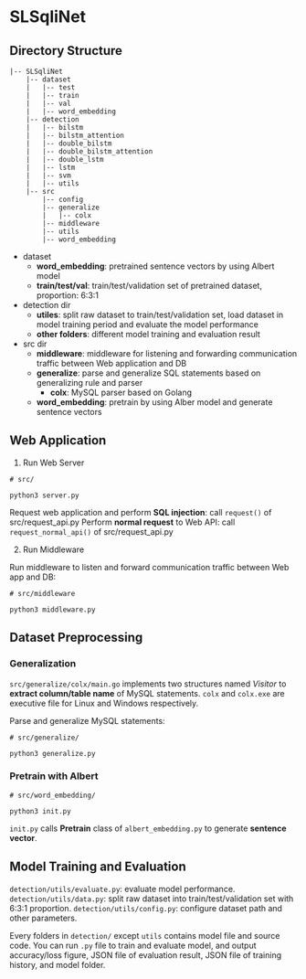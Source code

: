 # SLSqliNet

## Directory Structure
```
|-- SLSqliNet
    |-- dataset
    |   |-- test
    |   |-- train
    |   |-- val
    |   |-- word_embedding
    |-- detection
    |   |-- bilstm
    |   |-- bilstm_attention
    |   |-- double_bilstm
    |   |-- double_bilstm_attention
    |   |-- double_lstm
    |   |-- lstm
    |   |-- svm
    |   |-- utils
    |-- src
        |-- config
        |-- generalize
        |   |-- colx
        |-- middleware
        |-- utils
        |-- word_embedding
```
- dataset
   - **word_embedding**: pretrained sentence vectors by using Albert model
   - **train/test/val**: train/test/validation set of pretrained dataset, proportion: 6:3:1
- detection dir
   - **utiles**: split raw dataset to train/test/validation set, load dataset in model training period and evaluate the model performance
   - **other folders**: different model training and evaluation result
- src dir
   - **middleware**: middleware for listening and forwarding communication traffic between Web application and DB
   - **generalize**: parse and generalize SQL statements based on generalizing rule and parser
      - **colx**: MySQL parser based on Golang
   - **word_embedding**: pretrain by using Alber model and generate sentence vectors

## Web Application

1. Run Web Server

```
# src/

python3 server.py
```
Request web application and perform **SQL injection**: call `request()` of src/request_api.py
Perform **normal request** to Web API: call `request_normal_api()` of src/request_api.py


2. Run Middleware

Run middleware to listen and forward communication traffic between Web app and DB:
```
# src/middleware

python3 middleware.py
```

## Dataset Preprocessing

### Generalization
`src/generalize/colx/main.go` implements two structures named *Visitor* to **extract column/table name** of MySQL statements. `colx` and `colx.exe` are executive file for Linux and Windows respectively.

Parse and generalize MySQL statements:

```
# src/generalize/

python3 generalize.py
```

### Pretrain with Albert

```
# src/word_embedding/

python3 init.py
```
`init.py` calls **Pretrain** class of `albert_embedding.py` to generate **sentence vector**.

## Model Training and Evaluation

`detection/utils/evaluate.py`: evaluate model performance.
`detection/utils/data.py`: split raw dataset into train/test/validation set with 6:3:1 proportion.
`detection/utils/config.py`: configure dataset path and other parameters.

Every folders in `detection/` except `utils` contains model file and source code. You can run `.py` file to train and evaluate model, and output accuracy/loss figure, JSON file of evaluation result, JSON file of training history, and model folder.